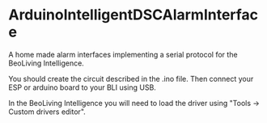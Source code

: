 # ArduinoIntelligentDSCAlarmInterface

A home made alarm interfaces implementing a serial protocol for the BeoLiving Intelligence.

You should create the circuit described in the .ino file. Then connect your ESP or arduino board to your BLI using USB.

In the BeoLiving Intelligence you will need to load the driver using "Tools -> Custom drivers editor".


